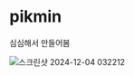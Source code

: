 # pikmin
심심해서 만들어봄 

![스크린샷 2024-12-04 032212](https://github.com/user-attachments/assets/53b7495c-c24f-430b-853f-decc53897983)
